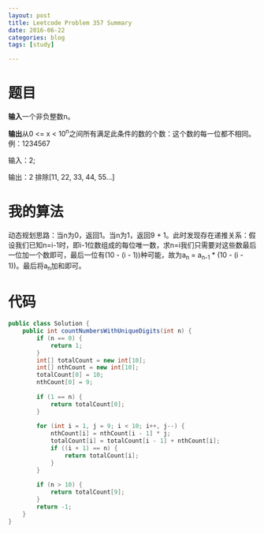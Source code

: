 ```yaml
---
layout: post
title: Leetcode Problem 357 Summary
date: 2016-06-22
categories: blog
tags: [study]

---
```


# 题目

**输入**一个非负整数n。

**输出**从0 <= x < 10<sup>n</sup>之间所有满足此条件的数的个数：这个数的每一位都不相同。例：1234567

输入：2;

输出：2 排除[11, 22, 33, 44, 55...]

# 我的算法

动态规划思路：当n为0，返回1。当n为1，返回9 + 1。此时发现存在递推关系：假设我们已知n=i-1时，即i-1位数组成的每位唯一数，求n=i我们只需要对这些数最后一位加一个数即可，最后一位有(10 - (i - 1))种可能，故为a<sub>n</sub> = a<sub>n-1</sub> * (10 - (i - 1))。最后将a<sub>n</sub>加和即可。

# 代码

```java
public class Solution {
    public int countNumbersWithUniqueDigits(int n) {
        if (n == 0) {
            return 1;
        }
        int[] totalCount = new int[10];
        int[] nthCount = new int[10];
        totalCount[0] = 10;
        nthCount[0] = 9;
        
        if (1 == n) {
            return totalCount[0];
        }
        
        for (int i = 1, j = 9; i < 10; i++, j--) {
            nthCount[i] = nthCount[i - 1] * j;
            totalCount[i] = totalCount[i - 1] + nthCount[i];
            if ((i + 1) == n) {
                return totalCount[i];
            }
        }
        
        if (n > 10) {
            return totalCount[9];
        }
        return -1;
    }
}
```